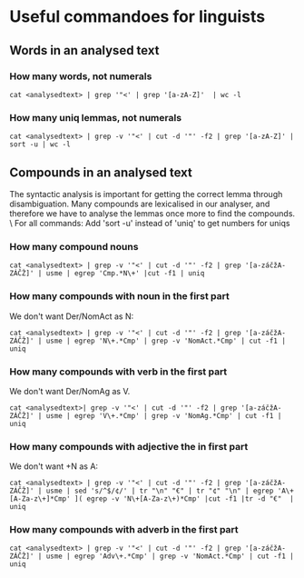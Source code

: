 # Useful commandoes for linguists


## Words in an analysed text


### How many words, not numerals
```
cat <analysedtext> | grep '"<' | grep '[a-zA-Z]'  | wc -l
```
### How many uniq lemmas, not numerals
```
cat <analysedtext> | grep -v '"<' | cut -d '"' -f2 | grep '[a-zA-Z]' | sort -u | wc -l
```


## Compounds in an analysed text
The syntactic analysis is important for getting the correct lemma through disambiguation. Many compounds are lexicalised in our analyser, and therefore we have to analyse the lemmas once more to find the compounds. \\
For all commands: Add 'sort -u' instead of 'uniq' to get numbers for uniqs


### How many compound nouns
```
cat <analysedtext> | grep -v '"<' | cut -d '"' -f2 | grep '[a-záčžA-ZÁČŽ]' | usme | egrep 'Cmp.*N\+' |cut -f1 | uniq
```


### How many compounds with noun in the first part
We don't want Der/NomAct as N:
```
cat <analysedtext> | grep -v '"<' | cut -d '"' -f2 | grep '[a-záčžA-ZÁČŽ]' | usme | egrep 'N\+.*Cmp' | grep -v 'NomAct.*Cmp' | cut -f1 | uniq  
```


### How many compounds with verb in the first part
We don't want Der/NomAg as V. 
```
cat <analysedtext>| grep -v '"<' | cut -d '"' -f2 | grep '[a-záčžA-ZÁČŽ]' | usme | egrep 'V\+.*Cmp' | grep -v 'NomAg.*Cmp' | cut -f1 | uniq  
```




### How many compounds with adjective the in first part
We don't want +N as A:
```
cat <analysedtext> | grep -v '"<' | cut -d '"' -f2 | grep '[a-záčžA-ZÁČŽ]' | usme | sed 's/^$/¢/' | tr "\n" "€" | tr "¢" "\n" | egrep 'A\+[A-Za-z\+]*Cmp' ]( egrep -v 'N\+[A-Za-z\+)*Cmp' |cut -f1 |tr -d "€"  | uniq 
```


### How many compounds with adverb in the first part
```
cat <analysedtext> | grep -v '"<' | cut -d '"' -f2 | grep '[a-záčžA-ZÁČŽ]' | usme | egrep 'Adv\+.*Cmp' | grep -v 'NomAct.*Cmp' | cut -f1 | uniq  
```






